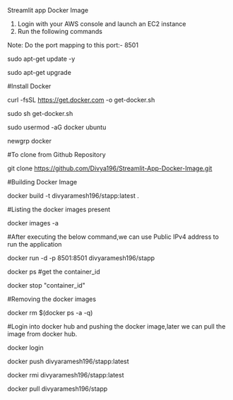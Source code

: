 Streamlit app Docker Image

1. Login with your AWS console and launch an EC2 instance
2. Run the following commands
 
Note: Do the port mapping to this port:- 8501

sudo apt-get update -y

sudo apt-get upgrade

#Install Docker

curl -fsSL https://get.docker.com -o get-docker.sh

sudo sh get-docker.sh

sudo usermod -aG docker ubuntu

newgrp docker

#To clone from Github Repository 

git clone https://github.com/Divya196/Streamlit-App-Docker-Image.git

#Building Docker Image

docker build -t divyaramesh196/stapp:latest . 

#Listing the docker images present

docker images -a  

#After executing the below command,we can use Public IPv4 address to run the application 

docker run -d -p 8501:8501 divyaramesh196/stapp 

docker ps #get the container_id 

docker stop "container_id" 

#Removing the docker images

docker rm $(docker ps -a -q)

#Login into docker hub and pushing the docker image,later we can pull the image from docker hub.

docker login 

docker push divyaramesh196/stapp:latest 

docker rmi divyaramesh196/stapp:latest

docker pull divyaramesh196/stapp
